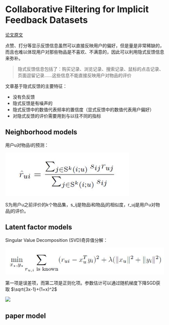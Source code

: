 # Collaborative Filtering for Implicit Feedback Datasets

[论文原文](https://github.com/chenboability/RecommenderSystem-Paper/blob/master/Collaborative%20Filtering/paper/%5B2003%5D%20Item-to-Item%20Collaborative%20Filtering.pdf)

点赞、打分等显示反馈信息虽然可以直接反映用户的偏好，但是量是非常稀缺的，而且也难以体现用户对那些物品是不喜欢、不满意的，因此可以利用隐式反馈信息来弥补。

> 隐式反馈信息包括了：购买记录、浏览记录、搜索记录、鼠标的点击记录、页面逗留记录……这些信息不能直接反映用户对物品的评价

文章基于隐式反馈的主要特征：

- 没有负反馈
- 隐式反馈是有噪声的
- 隐式反馈中的数值代表频率的置信度（显式反馈中的数值代表用户偏好）
- 对隐式反馈的评价需要用到与以往不同的指标

## Neighborhood models

用户u对物品i的预测：

![](res/10.jpg)

S为用户u之前评价的k个物品集，s\_ij是物品i和物品j的相似度，r\_uj是用户u对物品j的评价。

## Latent factor models

Singular Value Decomposition (SVD)奇异值分解：

![](res/11.jpg)

第一项是误差项，而第二项是正则化项。参数估计可以通过随机梯度下降SGD获取 $\sqrt{3x-1}+(1+x)^2$ 

<img src="http://latex.codecogs.com/gif.latex?\frac{\partial J}{\partial \theta_k^{(j)}}=\sum_{i:r(i,j)=1}{\big((\theta^{(j)})^Tx^{(i)}-y^{(i,j)}\big)x_k^{(i)}}+\lambda \theta_k^{(j)}" />


## paper model



